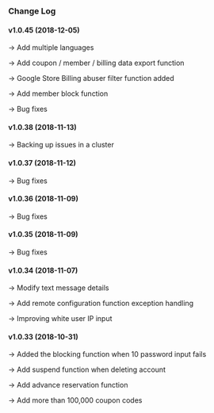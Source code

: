 ### Change Log

#### v1.0.45 (2018-12-05)

→ Add multiple languages

→ Add coupon / member / billing data export function

→ Google Store Billing abuser filter function added

→ Add member block function

→ Bug fixes

#### v1.0.38 (2018-11-13)

→ Backing up issues in a cluster

#### v1.0.37 (2018-11-12)

→ Bug fixes

#### v1.0.36 (2018-11-09)

→ Bug fixes

#### v1.0.35 (2018-11-09)

→ Bug fixes

#### v1.0.34 (2018-11-07)

→ Modify text message details

→ Add remote configuration function exception handling

→ Improving white user IP input

#### v1.0.33 (2018-10-31)

→ Added the blocking function when 10 password input fails

→ Add suspend function when deleting account

→ Add advance reservation function

→ Add more than 100,000 coupon codes

